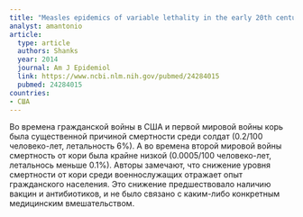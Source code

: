 ```yaml
---
title: "Measles epidemics of variable lethality in the early 20th century"
analyst: amantonio
article:
  type: article
  authors: Shanks
  year: 2014
  journal: Am J Epidemiol
  link: https://www.ncbi.nlm.nih.gov/pubmed/24284015
  pubmed: 24284015
countries:
- США
---
```


Во времена гражданской войны в США и первой мировой войны корь была существенной причиной смертности среди солдат (0.2/100 человеко-лет, летальность 6%). А во времена второй мировой войны смертность от кори была крайне низкой (0.0005/100 человеко-лет, летальнось меньше 0.1%).
Авторы замечают, что снижение уровня смертности от кори среди военнослужащих отражает опыт гражданского населения. Это снижение предшествовало наличию вакцин и антибиотиков, и не было связано с каким-либо конкретным медицинским вмешательством.
